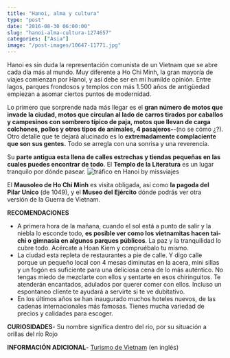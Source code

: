 ```yaml
---
title: "Hanoi, alma y cultura"
type: "post"
date: "2016-08-30 06:00:00"
slug: "hanoi-alma-cultura-1274657"
categories: ["Asia"]
image: "/post-images/10647-11771.jpg"
---
```


   
  
Hanoi es sin duda la representación comunista de un Vietnam que se abre cada día más al mundo. Muy diferente a Ho Chi Minh, la gran mayoría de viajes comienzan por Hanoi, y así debe ser en mi humilde opinión. Entre lagos, parques frondosos y templos con más 1.500 años de antigüedad empiezan a asomar ciertos puntos de modernidad.  
  
Lo primero que sorprende nada más llegar es el **gran número de motos que invade la ciudad, motos que circulan al lado de carros tirados por caballos y campesinos con sombrero típico de paja, motos que llevan de carga colchones, pollos y otros tipos de animales, 4 pasajeros-**-(no se cómo ¿?). Otro detalle que te dejará alucinado es lo **extremadamente complaciente que son sus gentes.** Todo se arregla con una sonrisa y una reverencia.  
  
Su **parte antigua esta llena de calles estrechas y tiendas pequeñas en las cuales puedes encontrar de todo**. El **Templo de la Literatura** es un lugar tranquilo por dónde pasear. ![tráfico en Hanoi by missviajes](/post-images/10647-11771.jpg)  
  
El **Mausoleo de Ho Chi Minh** es visita obligada, así como **la pagoda del Pilar Unico** (de 1049), y el **Museo del Ejército** dónde podrás ver otra versión de la Guerra de Vietnam.  
  
**RECOMENDACIONES**

- A primera hora de la mañana, cuando el sol está a punto de salir y la niebla lo esconde todo, **es posible ver como los vietnamitas hacen tai-chi o gimnasia en algunos parques públicos**. La paz y la tranquilidad lo cubre todo. Acércate a Hoan Kiem y compruébalo tu mismo.
- La ciudad esta repleta de restaurantes a pie de calle. Y digo calle porque un pequeño local con 4 mesas diminutas en la acera, mini sillas y un fogón es suficiente para una deliciosa cena de lo más auténtico. No tengas miedo de mezclarte con ellos y sentarte en esos chiringuitos. Te atenderán encantados, adulados por querer comer con ellos. Incluso un espontaneo cliente te ayudará a servirte si te ve dubitativo.
- En los últimos años se han inaugurado muchos hoteles nuevos, de las cadenas internacionales más famosas. Tienes mucha variedad de precios y calidades para escoger.

**CURIOSIDADES**- Su nombre significa dentro del río, por su situación a orillas del río Rojo

**INFORMACIÓN ADICIONAL**- [Turismo de Vietnam](http://www.vietnamtourism.com) (en inglés)
